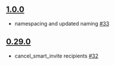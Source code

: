 ## [1.0.0]

* namespacing and updated naming [#33]

## [0.29.0]

 * cancel_smart_invite recipients [#32]

[0.29.0]: https://github.com/cronofy/cronofy-php/releases/tag/v0.29.0
[1.0.0]: https://github.com/cronofy/cronofy-php/releases/tag/v1.0.0

[#32]: https://github.com/cronofy/cronofy-php/pull/76
[#33]: https://github.com/cronofy/cronofy-php/pull/74